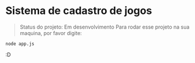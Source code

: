 <h1>Sistema de cadastro de jogos</h1>

> Status do projeto: Em desenvolvimento
Para rodar esse projeto na sua maquina, por favor digite:
```
node app.js
```
:D